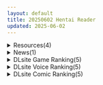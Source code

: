 ```yaml
---
layout: default
title: 20250602 Hentai Reader
updated: 2025-06-02
---
```


<details class='content-parent'>
<summary>
Resources(4)
</summary>
<details class='content-child'>
<summary>
<span class='rss-title'> 【R3701】[ぬるぬるアニメ] 【4Kアニメ】運動部の女子校生20人と汗だく中出しセックスするアニメ </span> <a class='rss-link' href='https://blog.reimu.net/archives/111017' target='_blank'>&nbsp;</a>
<div class='rss-published'> 🕛 20250601 16:09:06</div>
</summary>
最小子弹枪毙节结束，今天换个口味，全员大柰子。 依旧是ぬるぬるアニメ改良后的AI动画。依旧是在DLsite下架 &#8230; <a class="more-link" href="https://blog.reimu.net/archives/111017">继续阅读<span class="screen-reader-text">【R3701】[ぬるぬるアニメ] 【4Kアニメ】運動部の女子校生20人と汗だく中出しセックスするアニメ</span></a>
</details>
<details class='content-child'>
<summary>
<span class='rss-title'> 【R3700】[SURVIVE MORE] ハメられONLINE The Motion Anime </span> <a class='rss-link' href='https://blog.reimu.net/archives/111028' target='_blank'>&nbsp;</a>
<div class='rss-published'> 🕛 20250601 16:04:49</div>
</summary>
大家好，我是每周一才出现的御所隐藏人物小二酱。（小一的混沌人格） 今天是假期的最后一天，大家有休息好吗？ 继续 &#8230; <a class="more-link" href="https://blog.reimu.net/archives/111028">继续阅读<span class="screen-reader-text">【R3700】[SURVIVE MORE] ハメられONLINE The Motion Anime</span></a>
</details>
<details class='content-child'>
<summary>
<span class='rss-title'> 【R3699】[ZNZN Games] リラちゃんときつきつの穴 / 莉拉酱与窄窄洞穴 官方中文版 </span> <a class='rss-link' href='https://blog.reimu.net/archives/111020' target='_blank'>&nbsp;</a>
<div class='rss-published'> 🕛 20250601 16:00:23</div>
</summary>
去年端午节加更的最后一天8酱我发过ZNZN社的【R3313】官中三部曲合集，没想到今年端午节加更的最后一天他们 &#8230; <a class="more-link" href="https://blog.reimu.net/archives/111020">继续阅读<span class="screen-reader-text">【R3699】[ZNZN Games] リラちゃんときつきつの穴 / 莉拉酱与窄窄洞穴 官方中文版</span></a>
</details>
<details class='content-child'>
<summary>
<span class='rss-title'> 【S4877】[无修正][mozuku48] 作者3D同人动画系列作品小合集 (4.8G) </span> <a class='rss-link' href='https://blog.reimu.net/archives/110819' target='_blank'>&nbsp;</a>
<div class='rss-published'> 🕛 20250601 08:00:08</div>
</summary>
小黑子：都说天下司机骚话分十斗，汝独占八斗。今日限汝七步内吟诗一首，若七步之内不成诗立斩不饶，能否！米粒：请. &#8230; <a class="more-link" href="https://blog.reimu.net/archives/110819">继续阅读<span class="screen-reader-text">【S4877】[无修正][mozuku48] 作者3D同人动画系列作品小合集 (4.8G)</span></a>
</details>

</details>
<details class='content-parent'>
<summary>
News(1)
</summary>
<details class='content-child'>
<summary>
<span class='rss-title'> lovefactor【禁忌修女2】评测！——“更大！更爽？基于全新角度设计的‘黏膜’&宫口，能否迎来新的突破？” </span> <a class='rss-link' href='https://mingqiceping.com/7833.html' target='_blank'>&nbsp;</a>
<div class='rss-published'> 🕛 20250601 16:53:23</div>
</summary>
https://mingqiceping.com/wp-content/uploads/thumb/2025/06/fill_w313_h235_g0_mark_パッケージイラスト-1.jpg
</details>

</details>
<details class='content-parent'>
<summary>
DLsite Game Ranking(5)
</summary>
<details class='content-child'>
<summary>
<span class='rss-title'> 常識改変者のいるギルド [S2] </span> <a class='rss-link' href='https://www.dlsite.com/maniax/work/=/product_id/RJ01375189.html' target='_blank'>&nbsp;</a>
<div class='rss-published'> 🕛 20250602 05:16:45</div>
</summary>
<img src ="http://img.dlsite.jp/modpub/images2/work/doujin/RJ01376000/RJ01375189_img_main.jpg"/><br/>常識改変者に支配されたギルドでハーレムプレイ
</details>
<details class='content-child'>
<summary>
<span class='rss-title'> Ikisaw ～デカ乳ツインテとイキ我慢の部屋～ [つきうさぎ] </span> <a class='rss-link' href='https://www.dlsite.com/maniax/work/=/product_id/RJ01356756.html' target='_blank'>&nbsp;</a>
<div class='rss-published'> 🕛 20250602 05:16:45</div>
</summary>
<img src ="http://img.dlsite.jp/modpub/images2/work/doujin/RJ01357000/RJ01356756_img_main.jpg"/><br/>選ばなければ進めない、でも選ぶたびに快楽が絡みつく——。 強気で負けず嫌いな少女・イヴが、理不尽な試練に挑むR18アドベンチャー。 選ぶ者、選ばない者、選ばせる者。 この試練の果てに、イヴは本当に"自分の選択"を貫けるのか?
</details>
<details class='content-child'>
<summary>
<span class='rss-title'> フォレスティア～ちいさな町の牧場ライフ～ [いなずまそふと] </span> <a class='rss-link' href='https://www.dlsite.com/maniax/work/=/product_id/RJ01271506.html' target='_blank'>&nbsp;</a>
<div class='rss-published'> 🕛 20250602 05:16:45</div>
</summary>
<img src ="http://img.dlsite.jp/modpub/images2/work/doujin/RJ01272000/RJ01271506_img_main.jpg"/><br/>作物を育てたり、動物をお世話したり、釣りに採集に鉱山に…多彩なヒロインとの交流も楽しめる。本格スローライフシミュレーションゲーム!
</details>
<details class='content-child'>
<summary>
<span class='rss-title'> これでお前も性処理課！ [むくどりGames] </span> <a class='rss-link' href='https://www.dlsite.com/maniax/work/=/product_id/RJ01387100.html' target='_blank'>&nbsp;</a>
<div class='rss-published'> 🕛 20250602 05:16:45</div>
</summary>
<img src ="http://img.dlsite.jp/modpub/images2/work/doujin/RJ01388000/RJ01387100_img_main.jpg"/><br/>リアルタイム3D性処理シミュレーションゲーム！ 性処理課の後輩「佐藤しなの」とランダム生成されたバリエーション豊かな女社員たちを配属して性処理しよう！
</details>
<details class='content-child'>
<summary>
<span class='rss-title'> Fallen / Brand New World [パルティア教団] </span> <a class='rss-link' href='https://www.dlsite.com/maniax/work/=/product_id/RJ01348926.html' target='_blank'>&nbsp;</a>
<div class='rss-published'> 🕛 20250602 05:16:45</div>
</summary>
<img src ="http://img.dlsite.jp/modpub/images2/work/doujin/RJ01349000/RJ01348926_img_main.jpg"/><br/>メイドとふれあい、通じ合う。ファンタジー都市生活SLG
</details>

</details>
<details class='content-parent'>
<summary>
DLsite Voice Ranking(5)
</summary>
<details class='content-child'>
<summary>
<span class='rss-title'> 【淫語×無声囁き】貴方を大好きなメンヘラ低音ダウナー系コスプレイヤーと湿度たっぷりな純愛筆下ろしオフパコ孕ませ交尾する音声【心情代弁/KU100】 [おいしいおこめ] </span> <a class='rss-link' href='https://www.dlsite.com/maniax/work/=/product_id/RJ01392606.html' target='_blank'>&nbsp;</a>
<div class='rss-published'> 🕛 20250602 05:16:46</div>
</summary>
<img src ="http://img.dlsite.jp/modpub/images2/work/doujin/RJ01393000/RJ01392606_img_main.jpg"/><br/>ブル◯アーカイブの戒◯ミサキのコスプレイヤーに雨の中出会い、貴方(先生)と純愛えっちする男性受け音声!今作はシチュも声も湿度たっぷりでお届け♡主なシチュ:ぐっぽり耳舐め/手コキ/「イケ」命令/無声囁きたっぷり/淫語責め/心情代弁/出るとこ見ててくれるやつ♡/フェラチオ/口内射精/ごっくん/筆下ろし/騎乗位/逆レ○プ/中出し/ファーストキス奪われ/連続絶頂/好き連呼/オホ声/首絞め/失禁/対面座位/キスたっぷり
</details>
<details class='content-child'>
<summary>
<span class='rss-title'> 【耳舐め猫の全力おまんこASMR】おまんこ音が脳に響く★プライベートオナニー！2【圧倒的リアル感!!】 [来世猫と未来の大富豪] </span> <a class='rss-link' href='https://www.dlsite.com/maniax/work/=/product_id/RJ01390087.html' target='_blank'>&nbsp;</a>
<div class='rss-published'> 🕛 20250602 05:16:46</div>
</summary>
<img src ="http://img.dlsite.jp/modpub/images2/work/doujin/RJ01391000/RJ01390087_img_main.jpg"/><br/>耳舐め猫の耳舐め以上の欲望解禁★気持ち良さに喘ぎ続ける極上おまんこASMRを聴け～～～っ！
</details>
<details class='content-child'>
<summary>
<span class='rss-title'> カノジョの発情スイッチASMR～乳首発情しちゃうクール系カノジョとらぶらぶえっち～ [青春×フェティシズム] </span> <a class='rss-link' href='https://www.dlsite.com/maniax/work/=/product_id/RJ01393160.html' target='_blank'>&nbsp;</a>
<div class='rss-published'> 🕛 20250602 05:16:46</div>
</summary>
<img src ="http://img.dlsite.jp/modpub/images2/work/doujin/RJ01394000/RJ01393160_img_main.jpg"/><br/>クールな同僚カノジョの秘密は…乳首を触られると即発情しちゃうこと！?  大人気作家ベコ太郎様の同名マンガとの夢のコラボ作品♪ シナリオは安心のご本人監修。マンガにはないオリジナル音声シナリオも追加！！ マンガファンも、音声ファンも見逃せないえちえち発情感たーっぷりの音声作品をお楽しみください♪
</details>
<details class='content-child'>
<summary>
<span class='rss-title'> 【超舐め音特化】激あま愛欲サキュバス～超密着汗だく極上舐め～ [アンスリウム] </span> <a class='rss-link' href='https://www.dlsite.com/maniax/work/=/product_id/RJ01374623.html' target='_blank'>&nbsp;</a>
<div class='rss-published'> 🕛 20250602 05:16:46</div>
</summary>
<img src ="http://img.dlsite.jp/modpub/images2/work/doujin/RJ01375000/RJ01374623_img_main.jpg"/><br/>【超舐め音特化】夢の世界から逃げ出すことはできない。あなたはもう快感を共有するサキュバスたちのモノ。愛も性欲も止まらない。左右の耳元から囁かれ、舐められ、とろとろに愛され尽くす。超密着×汗だく×中出しの極上愛欲タイムをたっぷりご堪能ください♪ CV御崎ひより
</details>
<details class='content-child'>
<summary>
<span class='rss-title'> 【性癖布教期間限定100円】クールな皮肉屋の高身長美人神官に◯眠で常識を書き換え、性処理を義務と割り切らせたりいつでも生ハメ可能のオナホ担当へ【イチャラブエンド】 [あとりえスターズ] </span> <a class='rss-link' href='https://www.dlsite.com/maniax/work/=/product_id/RJ01363449.html' target='_blank'>&nbsp;</a>
<div class='rss-published'> 🕛 20250602 05:16:46</div>
</summary>
<img src ="http://img.dlsite.jp/modpub/images2/work/doujin/RJ01364000/RJ01363449_img_main.jpg"/><br/>「あなた」を見下し軽蔑する高貴な美人神官を◯眠魔法で常識改変し、いつでも好き放題に生コキ担当係として奉仕させ最終的にイチャラブ生オナホ伴侶として婚約を誓わせるハッピーエンド音声！
</details>

</details>
<details class='content-parent'>
<summary>
DLsite Comic Ranking(5)
</summary>
<details class='content-child'>
<summary>
<span class='rss-title'> 低級ダンジョンで上級淫魔に敗北して… [お化けの林檎屋さん] </span> <a class='rss-link' href='https://www.dlsite.com/maniax/work/=/product_id/RJ01398943.html' target='_blank'>&nbsp;</a>
<div class='rss-published'> 🕛 20250602 05:16:49</div>
</summary>
<img src ="http://img.dlsite.jp/modpub/images2/work/doujin/RJ01399000/RJ01398943_img_main.jpg"/><br/>上級淫魔に捕まって乳首とクリトリスを気持ちよくされまくっちゃう話
</details>
<details class='content-child'>
<summary>
<span class='rss-title'> かわいい かわいい かわいい [性文化研] </span> <a class='rss-link' href='https://www.dlsite.com/maniax/work/=/product_id/RJ01389229.html' target='_blank'>&nbsp;</a>
<div class='rss-published'> 🕛 20250602 05:16:49</div>
</summary>
<img src ="http://img.dlsite.jp/modpub/images2/work/doujin/RJ01390000/RJ01389229_img_main.jpg"/><br/>かわいい
</details>
<details class='content-child'>
<summary>
<span class='rss-title'> 乳首開発サロンへようこそ [えろはむちゃん] </span> <a class='rss-link' href='https://www.dlsite.com/maniax/work/=/product_id/RJ01372327.html' target='_blank'>&nbsp;</a>
<div class='rss-published'> 🕛 20250602 05:16:49</div>
</summary>
<img src ="http://img.dlsite.jp/modpub/images2/work/doujin/RJ01373000/RJ01372327_img_main.jpg"/><br/>乳首開発サロンで連続絶頂！拘束・羞恥・失禁・自慰・ローションガーゼ…⁈ありとあらゆり手段で全編乳首責め！
</details>
<details class='content-child'>
<summary>
<span class='rss-title'> 【日文版】只是眼神凶恶的普通女人 [あきや] </span> <a class='rss-link' href='https://www.dlsite.com/maniax/work/=/product_id/RJ01354858.html' target='_blank'>&nbsp;</a>
<div class='rss-published'> 🕛 20250602 05:16:49</div>
</summary>
<img src ="http://img.dlsite.jp/modpub/images2/work/doujin/RJ01355000/RJ01354858_img_main.jpg"/><br/>前去搭话的女人眼神凶恶，是个普通的女人！？
</details>
<details class='content-child'>
<summary>
<span class='rss-title'> 魅惑的なお前が悪い [よふかしのへや] </span> <a class='rss-link' href='https://www.dlsite.com/maniax/work/=/product_id/RJ01389285.html' target='_blank'>&nbsp;</a>
<div class='rss-published'> 🕛 20250602 05:16:49</div>
</summary>
<img src ="http://img.dlsite.jp/modpub/images2/work/doujin/RJ01390000/RJ01389285_img_main.jpg"/><br/>性奴○との背徳いちゃらぶ生活
</details>

</details>

